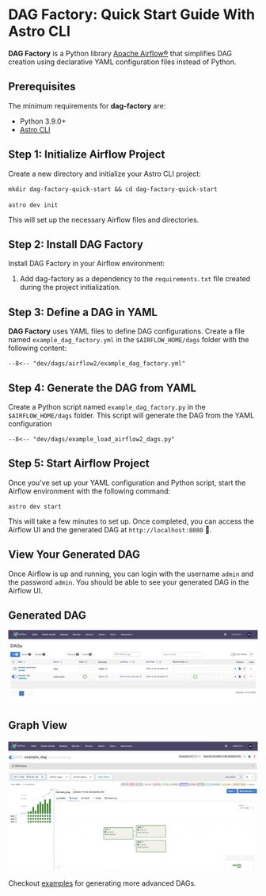 # DAG Factory: Quick Start Guide With Astro CLI

**DAG Factory** is a Python library [Apache Airflow®](https://airflow.apache.org) that simplifies DAG creation using declarative YAML configuration files instead of Python.

## Prerequisites

The minimum requirements for **dag-factory** are:

- Python 3.9.0+
- [Astro CLI](https://www.astronomer.io/docs/astro/cli/overview/)

## Step 1: Initialize Airflow Project

Create a new directory and initialize your Astro CLI project:

```commandline
mkdir dag-factory-quick-start && cd dag-factory-quick-start

astro dev init
```

This will set up the necessary Airflow files and directories.

## Step 2: Install DAG Factory

Install DAG Factory in your Airflow environment:

1. Add dag-factory as a dependency to the `requirements.txt` file created during the project initialization.

## Step 3: Define a DAG in YAML

**DAG Factory** uses YAML files to define DAG configurations. Create a file named `example_dag_factory.yml` in the `$AIRFLOW_HOME/dags` folder with the following content:

```title="example_dag_factory.yml"
--8<-- "dev/dags/airflow2/example_dag_factory.yml"
```

## Step 4: Generate the DAG from YAML

Create a Python script named `example_dag_factory.py` in the `$AIRFLOW_HOME/dags` folder. This script will generate the DAG from the YAML configuration

```title="example_dag_factory.py"
--8<-- "dev/dags/example_load_airflow2_dags.py"
```

## Step 5: Start Airflow Project

Once you've set up your YAML configuration and Python script, start the Airflow environment with the following command:

```commandline
astro dev start
```

This will take a few minutes to set up. Once completed, you can access the Airflow UI and the generated DAG at `http://localhost:8080` 🚀.

## View Your Generated DAG

Once Airflow is up and running, you can login with the username `admin` and the password `admin`. You should be able to see your generated DAG in the Airflow UI.

## Generated DAG

![Airflow DAG](../static/images/airflow-home.png)

## Graph View

![Airflow Home](../static/images/airflow-dag.png)

Checkout [examples](https://github.com/astronomer/dag-factory/tree/main/dev/dags) for generating more advanced DAGs.
